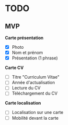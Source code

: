# TODO

## MVP

**Carte présentation**

- [x] Photo
- [x] Nom et prénom
- [x] Présentation (1 phrase)

**Carte CV**

- [ ] Titre "Curriculum Vitae"
- [ ] Année d'actualisation
- [ ] Lecture du CV
- [ ] Téléchargement du CV

**Carte localisation**

- [ ] Localisation sur une carte
- [ ] Mobilité devant la carte
